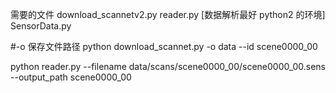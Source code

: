 需要的文件
download_scannetv2.py
reader.py [数据解析最好 python2 的环境]
SensorData.py

#-o 保存文件路径
python download_scannet.py -o data --id scene0000_00

python reader.py --filename data/scans/scene0000_00/scene0000_00.sens --output_path scene0000_00